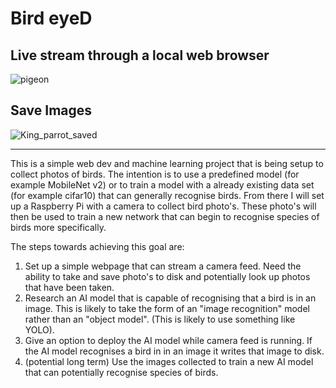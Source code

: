 # Bird eyeD

## Live stream through a local web browser
![pigeon](https://github.com/JackEverson/bird_eyeD/assets/111256162/1a3f9870-0683-409c-a038-9da21bf54f25)

## Save Images
![King_parrot_saved](https://github.com/JackEverson/bird_eyeD/assets/111256162/ce94735e-bd42-492f-b6fb-817e50ac2dba)

---

This is a simple web dev and machine learning project that is being setup to collect photos of birds. The intention is to use a predefined model (for example MobileNet v2) or to train a model with a already existing data set (for example cifar10) that can generally recognise birds. From there I will set up a Raspberry Pi with a camera to collect bird photo's. These photo's will then be used to train a new network that can begin to recognise species of birds more specifically.

The steps towards achieving this goal are:
1) Set up a simple webpage that can stream a camera feed. Need the ability to take and save photo's to disk and potentially look up photos that have been taken.
2) Research an AI model that is capable of recognising that a bird is in an image. This is likely to take the form of an "image recognition" model rather than an "object model". (This is likely to use something like YOLO).
3) Give an option to deploy the AI model while camera feed is running. If the AI model recognises a bird in in an image it writes that image to disk.
4) (potential long term) Use the images collected to train a new AI model that can potentially recognise species of birds.
